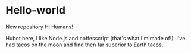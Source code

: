 # Hello-world
New repository
Hi Humans!

Hubot here, I like Node.js and coffesscript (that's what I'm made of!).
I've had tacos on the moon and find then far superior to Earth tacos.
